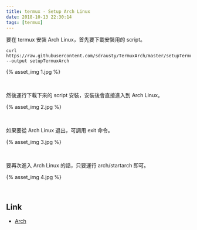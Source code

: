 ```yaml
---
title: termux - Setup Arch Linux
date: 2018-10-13 22:30:14
tags: [termux]
---
```


要在 termux 安裝 Arch Linux，首先要下載安裝用的 script。  

<!-- more -->

    curl https://raw.githubusercontent.com/sdrausty/TermuxArch/master/setupTermuxArch.sh --output setupTermuxArch

{% asset_img 1.jpg %}

</br>


然後運行下載下來的 script 安裝，安裝後會直接進入到 Arch Linux。  

{% asset_img 2.jpg %}

</br>


如果要從 Arch Linux 退出，可調用 exit 命令。  

{% asset_img 3.jpg %}

</br>


要再次進入 Arch Linux 的話，只要運行 arch/startarch 即可。  

{% asset_img 4.jpg %}

</br>


Link
----
* [Arch](https://wiki.termux.com/wiki/Arch)
